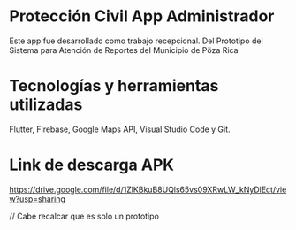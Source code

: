 # Protección Civil App Administrador

Este app fue desarrollado como trabajo recepcional. Del Prototipo del Sistema para Atención de Reportes del Municipio de Pöza Rica

# Tecnologías y herramientas utilizadas

Flutter, Firebase, Google Maps API, Visual Studio Code y Git. 

# Link  de descarga APK

https://drive.google.com/file/d/1ZlKBkuB8UQls65vs09XRwLW_kNyDlEct/view?usp=sharing

// Cabe recalcar que es solo un prototipo
